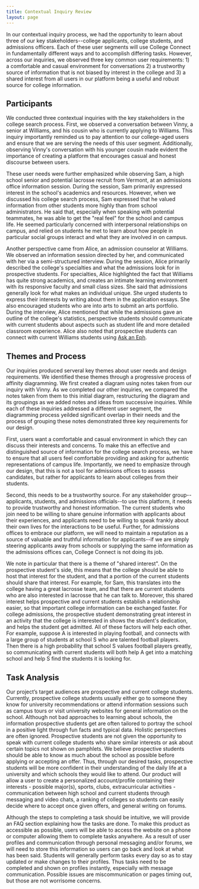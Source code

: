 ```yaml
---
title: Contextual Inquiry Review
layout: page
---
```


In our contextual inquiry process, we had the opportunity to learn about three of our key stakeholders--college applicants, college students, and admissions officers.  Each of these user segments will use College Connect in fundamentally different ways and to accomplish differing tasks.  However, across our inquiries, we observed three key common user requirements: 1) a comfortable and casual environment for conversations 2) a trustworthy source of information that is not biased by interest in the college and 3) a shared interest from all users in our platform being a useful and robust source for college information.

## Participants

We conducted three contextual inquiries with the key stakeholders in the college search process.  First, we observed a conversation between Vinny, a senior at Williams, and his cousin who is currently applying to Williams.  This inquiry importantly reminded us to pay attention to our college-aged users and ensure that we are serving the needs of this user segment.  Additionally, observing Vinny's conversation with his younger cousin made evident the importance of creating a platform that encourages casual and honest discourse between users.  

These user needs were further emphasized while observing Sam, a high school senior and potential lacrosse recruit from Vermont, at an admissions office information session.  During the session, Sam primarily expressed interest in the school's academics and resources.  However, when we discussed his college search process, Sam expressed that he valued information from other students more highly than from school administrators.  He said that, especially when speaking with potential teammates, he was able to get the "real feel" for the school and campus life.  He seemed particularly concerned with interpersonal relationships on campus, and relied on students he met to learn about how people in particular social groups interact and what they are involved in on campus.  

Another perspective came from Alice, an admission counselor at Williams.  We observed an information session directed by her, and communicated with her via a semi-structured interview.  During the session, Alice primarily described the college's specialties and what the admissions look for in prospective students.  For specialties, Alice highlighted the fact that Williams has quite strong academics, and creates an intimate learning environment with its responsive faculty and small class sizes. She said that admissions generally look for what makes an individual unique.  She urged students to express their interests by writing about them in the application essays.  She also encouraged students who are into arts to submit an arts portfolio.  During the interview, Alice mentioned that while the admissions gave an outline of the college's statistics, perspective students should communicate with current students about aspects such as student life and more detailed classroom experience.  Alice also noted that prospective students can connect with current Williams students using [Ask an Eph](https://admission.williams.edu/ask-an-eph/).


## Themes and Process

Our inquiries produced serveral key themes about user needs and design requirements.  We identified these themes through a progressive process of affinity diagramming.  We first created a diagram using notes taken from our inquiry with Vinny.  As we completed our other inquiries, we compared the notes taken from them to this initial diagram, restructuring the diagram and its groupings as we added notes and ideas from successive inquiries.  While each of these inquiries addressed a different user segment, the diagramming process yeilded significant overlap in their needs and the process of grouping these notes demonstrated three key requirements for our design. 

First, users want a comfortable and casual environment in which they can discuss their interests and concerns.  To make this an effective and distinguished source of information for the college search process, we have to ensure that all users feel comfortable providing and asking for authentic representations of campus life.  Importantly, we need to emphasize through our design, that this is not a tool for admissions offices to assess candidates, but rather for applicants to learn about colleges from their students.

Second, this needs to be a trustworthy source.  For any stakeholder group--applicants, students, and admissions officials--to use this platform, it needs to provide trustworthy and honest information.  The current students who join need to be willing to share genuine information with applicants about their experiences, and applicants need to be willing to speak frankly about their own lives for the interactions to be useful.  Further, for admissions offices to embrace our platform, we will need to maintain a reputation as a source of valuable and truthful information for applicants--if we are simply steering applicants away from schools or supplying the same information as the admissions offices can, College Connect is not doing its job.

We note in particular that there is a theme of "shared interest".  On the prospective student's side, this means that the college should be able to host that interest for the student, and that a portion of the current students should share that interest.  For example, for Sam, this translates into the college having a great lacrosse team, and that there are current students who are also interested in lacrosse that he can talk to.  Moreover, this shared interest helps prospective and current students establish a relationship easier, so that important college information can be exchanged faster.  For college admissions, the prospective student demonstrating great interest in an activity that the college is interested in shows the student's dedication, and helps the student get admitted.  All of these factors will help each other.  For example, suppose A is interested in playing football, and connects with a large group of students at school S who are talented football players.  Then there is a high probability that school S values football players greatly, so communicating with current students will both help A get into a matching school and help S find the students it is looking for.

## Task Analysis
Our project’s target audiences are prospective and current college students. Currently, prospective college students usually either go to someone they know for university recommendations or attend information sessions such as campus tours or visit university websites for general information on the school. Although not bad approaches to learning about schools, the information prospective students get are often tailored to portray the school in a positive light through fun facts and typical data. Holistic perspectives are often ignored. Prospective students are not given the opportunity to speak with current college students who share similar interests or ask about certain topics not shown on pamphlets. We believe prospective students should be able to know as much about the school as possible before applying or accepting an offer. Thus, through our desired tasks, prospective students will be more confident in their understanding of the daily life at a university and which schools they would like to attend. Our product will allow a user to create a personalized account/profile containing their interests - possible major(s), sports, clubs, extracurricular activities - communication between high school and current students through messaging and video chats, a ranking of colleges so students can easily decide where to accept once given offers, and general writing on forums. 

Although the steps to completing a task should be intuitive, we will provide an FAQ section explaining how the tasks are done. To make this product as accessible as possible, users will be able to access the website on a phone or computer allowing them to complete tasks anywhere. As a result of user profiles and communication through personal messaging and/or forums, we will need to store this information so users can go back and look at what has been said. Students will generally perform tasks every day so as to stay updated or make changes to their profiles. Thus tasks need to be completed and shown on profiles instantly, especially with message communication. Possible issues are miscommunication or pages timing out, but those are not worrisome concerns.  
